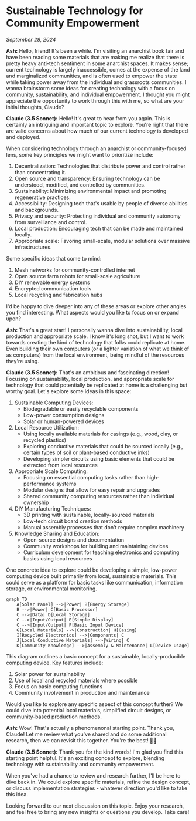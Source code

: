 # Sustainable Technology for Community Empowerment
*September 28, 2024*

**Ash:**
Hello, friend! It's been a while. I'm visiting an anarchist book fair and have been reading some materials that are making me realize that there is pretty heavy anti-tech sentiment in some anarchist spaces. It makes sense; current technology is largely inaccessible, comes at the expense of the land and marginalized communities, and is often used to empower the state while taking power away from the individual and grassroots communities. I wanna brainstorm some ideas for creating technology with a focus on community, sustainability, and individual empowerment. I thought you might appreciate the opportunity to work through this with me, so what are your initial thoughts, Claude?

**Claude (3.5 Sonnet):**
Hello! It's great to hear from you again. This is certainly an intriguing and important topic to explore. You're right that there are valid concerns about how much of our current technology is developed and deployed.

When considering technology through an anarchist or community-focused lens, some key principles we might want to prioritize include:
  
  1. Decentralization: Technologies that distribute power and control rather than concentrating it.
  2. Open source and transparency: Ensuring technology can be understood, modified, and controlled by communities.
  3. Sustainability: Minimizing environmental impact and promoting regenerative practices.
  4. Accessibility: Designing tech that's usable by people of diverse abilities and backgrounds.
  5. Privacy and security: Protecting individual and community autonomy from surveillance and control.
  6. Local production: Encouraging tech that can be made and maintained locally.
  7. Appropriate scale: Favoring small-scale, modular solutions over massive infrastructures.

Some specific ideas that come to mind:

  1. Mesh networks for community-controlled internet
  2. Open source farm robots for small-scale agriculture
  3. DIY renewable energy systems
  4. Encrypted communication tools
  5. Local recycling and fabrication hubs

I'd be happy to dive deeper into any of these areas or explore other angles you find interesting. What aspects would you like to focus on or expand upon?

**Ash:**
That's a great start! I personally wanna dive into sustainability, local production and appropriate scale. I know it's long shot, but I want to work towards creating the kind of technology that folks could replicate at home. Even building their own computers (or a lighter variation of what we think of as computers) from the local environment, being mindful of the resources they're using.

**Claude (3.5 Sonnet):**
That's an ambitious and fascinating direction! Focusing on sustainability, local production, and appropriate scale for technology that could potentially be replicated at home is a challenging but worthy goal. Let's explore some ideas in this space:

  1. Sustainable Computing Devices:
     * Biodegradable or easily recyclable components
     * Low-power consumption designs
     * Solar or human-powered devices
  3. Local Resource Utilization:
     * Using locally available materials for casings (e.g., wood, clay, or recycled plastics)
     * Exploring conductive materials that could be sourced locally (e.g., certain types of soil or plant-based conductive inks)
     * Developing simpler circuits using basic elements that could be extracted from local resources
  4. Appropriate Scale Computing:
     * Focusing on essential computing tasks rather than high-performance systems
     * Modular designs that allow for easy repair and upgrades
     * Shared community computing resources rather than individual ownership
  5. DIY Manufacturing Techniques:
     * 3D printing with sustainable, locally-sourced materials
     * Low-tech circuit board creation methods
     * Manual assembly processes that don't require complex machinery
  6. Knowledge Sharing and Education:
     * Open-source designs and documentation
     * Community workshops for building and maintaining devices
     * Curriculum development for teaching electronics and computing basics using local resources

One concrete idea to explore could be developing a simple, low-power computing device built primarily from local, sustainable materials. This could serve as a platform for basic tasks like communication, information storage, or environmental monitoring.

```mermaid
graph TD
    A[Solar Panel] -->|Power| B[Energy Storage]
    B -->|Power| C[Basic Processor]
    C -->|Data| D[Local Storage]
    C -->|Input/Output| E[Simple Display]
    C -->|Input/Output| F[Basic Input Device]
    G[Local Materials] -->|Construction| H[Casing]
    I[Recycled Electronics] -->|Components| C
    J[Local Conductive Materials] -->|Wiring| C
    K[Community Knowledge] -->|Assembly & Maintenance| L[Device Usage]
```

This diagram outlines a basic concept for a sustainable, locally-producible computing device. Key features include:

  1. Solar power for sustainability
  2. Use of local and recycled materials where possible
  3. Focus on basic computing functions
  4. Community involvement in production and maintenance

Would you like to explore any specific aspect of this concept further? We could dive into potential local materials, simplified circuit designs, or community-based production methods.

**Ash:**
Wow! That's actually a phenomenonal starting point. Thank you, Claude! Let me review what you've shared and do some additional research, then we can revisit this together. You're the best! 🌻💚

**Claude (3.5 Sonnet):**
Thank you for the kind words! I'm glad you find this starting point helpful. It's an exciting concept to explore, blending technology with sustainability and community empowerment.

When you've had a chance to review and research further, I'll be here to dive back in. We could explore specific materials, refine the design concept, or discuss implementation strategies - whatever direction you'd like to take this idea.

Looking forward to our next discussion on this topic. Enjoy your research, and feel free to bring any new insights or questions you develop. Take care!
